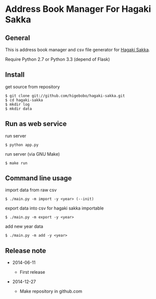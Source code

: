 # Address Book Manager For Hagaki Sakka

## General

This is address book manager and csv file generator for [Hagaki Sakka](http://www.hagakisakka.jp/).  

Require Python 2.7 or Python 3.3 (depend of Flask)

## Install

get source from repository

    $ git clone git://github.com/higebobo/hagaki-sakka.git
    $ cd hagaki-sakka
    $ mkdir log
    $ mkdir data

## Run as web service

run server

    $ python app.py

run server (via GNU Make)

    $ make run

## Command line usage

import data from raw csv

    $ ./main.py -m import -y <year> (--init)

export data into csv for hagaki sakka importable

    $ ./main.py -m export -y <year>

add new year data

    $ ./main.py -m add -y <year>

## Release note

* 2014-06-11

    - First release

* 2014-12-27

    - Make repository in github.com
